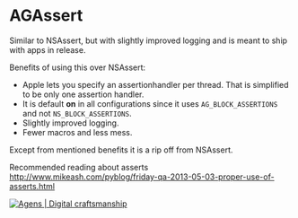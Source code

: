 AGAssert
========

Similar to NSAssert, but with slightly improved logging and is meant to ship with apps in release.

Benefits of using this over NSAssert:

- Apple lets you specify an assertionhandler per thread. That is simplified to be only one assertion handler.
- It is default **on** in all configurations since it uses `AG_BLOCK_ASSERTIONS` and not `NS_BLOCK_ASSERTIONS`.
- Slightly improved logging.
- Fewer macros and less mess.

Except from mentioned benefits it is a rip off from NSAssert.

Recommended reading about asserts http://www.mikeash.com/pyblog/friday-qa-2013-05-03-proper-use-of-asserts.html

[![Agens | Digital craftsmanship](http://static.agens.no/images/agens_logo_w_slogan_avenir_small.png)](http://agens.no/)
